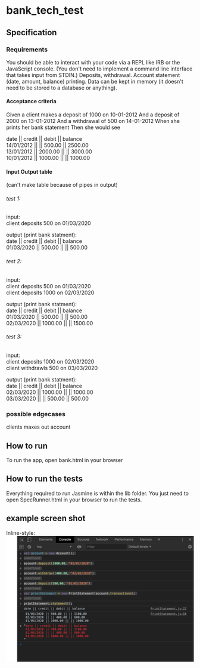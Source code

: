 # bank_tech_test

## Specification

### Requirements
You should be able to interact with your code via a REPL like IRB or the JavaScript console. (You don't need to implement a command line interface that takes input from STDIN.)
Deposits, withdrawal.
Account statement (date, amount, balance) printing.
Data can be kept in memory (it doesn't need to be stored to a database or anything).

#### Acceptance criteria
Given a client makes a deposit of 1000 on 10-01-2012
And a deposit of 2000 on 13-01-2012
And a withdrawal of 500 on 14-01-2012
When she prints her bank statement
Then she would see


date || credit || debit || balance  
14/01/2012 || || 500.00 || 2500.00  
13/01/2012 || 2000.00 || || 3000.00  
10/01/2012 || 1000.00 || || 1000.00  

#### Input Output table
(can't make table because of pipes in output)

###### test 1:  
input:  
client deposits 500 on 01/03/2020  

output (print bank statment):  
date || credit || debit || balance  
01/03/2020 || 500.00 || || 500.00  

###### test 2:  
input:  
client deposits 500 on 01/03/2020  
client deposits 1000 on 02/03/2020  

output (print bank statment):  
date || credit || debit || balance  
01/03/2020 || 500.00 || || 500.00  
02/03/2020 || 1000.00 || || 1500.00  

###### test 3:  
input:  
client deposits 1000 on 02/03/2020  
client withdrawls 500 on 03/03/2020  

output (print bank statment):   
date || credit || debit || balance  
02/03/2020 || 1000.00 || || 1000.00  
03/03/2020 || || 500.00 || 500.00 

### possible edgecases 

clients maxes out account

## How to run

To run the app, open bank.html in your browser

## How to run the tests
Everything required to run Jasmine is within the lib folder. You just need to open SpecRunner.html in your browser to run the tests.

## example screen shot
Inline-style: 
![alt text](https://github.com/blu3skies/bank_tech_test/blob/master/images/example.jpg "Logo Title Text 1")
